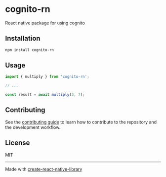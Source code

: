 # cognito-rn

React native package for using cognito

## Installation

```sh
npm install cognito-rn
```

## Usage

```js
import { multiply } from 'cognito-rn';

// ...

const result = await multiply(3, 7);
```

## Contributing

See the [contributing guide](CONTRIBUTING.md) to learn how to contribute to the repository and the development workflow.

## License

MIT

---

Made with [create-react-native-library](https://github.com/callstack/react-native-builder-bob)
